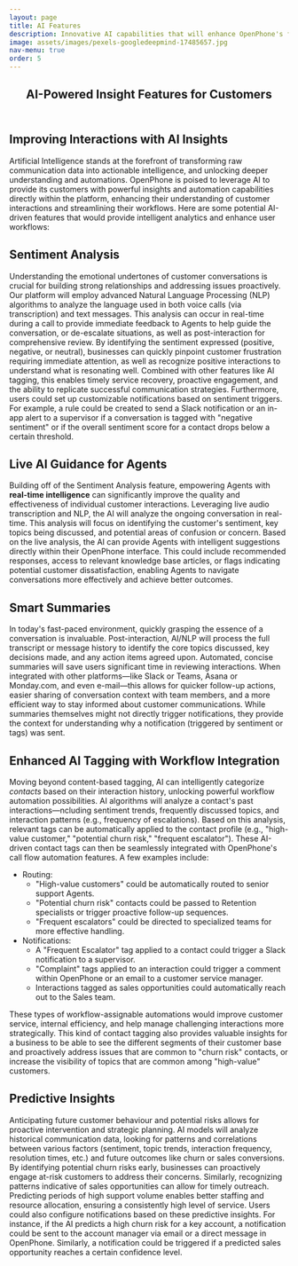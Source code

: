 ```yaml
---
layout: page
title: AI Features
description: Innovative AI capabilities that will enhance OpenPhone's functionality and user experience.
image: assets/images/pexels-googledeepmind-17485657.jpg
nav-menu: true
order: 5
---
```


<!-- Main -->
<div id="main" class="alt">

<!-- One -->
<section id="one">
	<div class="inner">
		<header class="major">
			<h1>AI-Powered Insight Features for Customers</h1>
		</header>

<!-- Content -->
<h2 id="content">Improving Interactions with AI Insights</h2>
<p>
  Artificial Intelligence stands at the forefront of transforming raw communication data into actionable intelligence, and unlocking deeper understanding and automations. OpenPhone is poised to leverage AI to provide its customers with powerful insights and automation capabilities directly within the platform, enhancing their understanding of customer interactions and streamlining their workflows. Here are some potential AI-driven features that would provide intelligent analytics and enhance user workflows:
</p>

<h2 id="sentiment-analysis">Sentiment Analysis</h2>
<p>Understanding the emotional undertones of customer conversations is crucial for building strong relationships and addressing issues proactively. Our platform will employ advanced Natural Language Processing (NLP) algorithms to analyze the language used in both voice calls (via transcription) and text messages. This analysis can occur in real-time during a call to provide immediate feedback to Agents to help guide the conversation, or de-escalate situations, as well as post-interaction for comprehensive review. By identifying the sentiment expressed (positive, negative, or neutral), businesses can quickly pinpoint customer frustration requiring immediate attention, as well as recognize positive interactions to understand what is resonating well. Combined with other features like AI tagging, this enables timely service recovery, proactive engagement, and the ability to replicate successful communication strategies. Furthermore, users could set up customizable notifications based on sentiment triggers. For example, a rule could be created to send a Slack notification or an in-app alert to a supervisor if a conversation is tagged with "negative sentiment" or if the overall sentiment score for a contact drops below a certain threshold.</p>

<h2 id="live-ai-guidance">Live AI Guidance for Agents</h2>
<p>Building off of the Sentiment Analysis feature, empowering Agents with <strong>real-time intelligence</strong> can significantly improve the quality and effectiveness of individual customer interactions. Leveraging live audio transcription and NLP, the AI will analyze the ongoing conversation in real-time. This analysis will focus on identifying the customer's sentiment, key topics being discussed, and potential areas of confusion or concern. Based on the live analysis, the AI can provide Agents with intelligent suggestions directly within their OpenPhone interface. This could include recommended responses, access to relevant knowledge base articles, or flags indicating potential customer dissatisfaction, enabling Agents to navigate conversations more effectively and achieve better outcomes.</p>

<h2 id="smart-summaries">Smart Summaries</h2>
<p>In today's fast-paced environment, quickly grasping the essence of a conversation is invaluable. Post-interaction, AI/NLP will process the full transcript or message history to identify the core topics discussed, key decisions made, and any action items agreed upon. Automated, concise summaries will save users significant time in reviewing interactions. When integrated with other platforms—like Slack or Teams, Asana or Monday.com, and even e-mail—this allows for quicker follow-up actions, easier sharing of conversation context with team members, and a more efficient way to stay informed about customer communications. While summaries themselves might not directly trigger notifications, they provide the context for understanding why a notification (triggered by sentiment or tags) was sent.</p>

<h2 id="enhanced-ai-tagging">Enhanced AI Tagging with Workflow Integration</h2>
<p>Moving beyond content-based tagging, AI can intelligently categorize <em>contacts</em> based on their interaction history, unlocking powerful workflow automation possibilities. AI algorithms will analyze a contact's past interactions—ncluding sentiment trends, frequently discussed topics, and interaction patterns (e.g., frequency of escalations). Based on this analysis, relevant tags can be automatically applied to the contact profile (e.g., "high-value customer," "potential churn risk," "frequent escalator"). These AI-driven contact tags can then be seamlessly integrated with OpenPhone's call flow automation features. A few examples include:</p>

<ul>
	<li>Routing:
		<ul>
			<li>"High-value customers" could be automatically routed to senior support Agents.</li>
			<li>"Potential churn risk" contacts could be passed to Retention specialists or trigger proactive follow-up sequences.</li>
			<li>"Frequent escalators" could be directed to specialized teams for more effective handling.</li>
		</ul>
	</li>
	<li>Notifications:
		<ul>
			<li>A "Frequent Escalator" tag applied to a contact could trigger a Slack notification to a supervisor.</li>
			<li>"Complaint" tags applied to an interaction could trigger a comment within OpenPhone or an email to a customer service manager.</li>
			<li>Interactions tagged as sales opportunities could automatically reach out to the Sales team.</li>
		</ul>
	</li>
</ul>

<p>These types of workflow-assignable automations would improve customer service, internal efficiency, and help manage challenging interactions more strategically. This kind of contact tagging also provides valuable insights for a business to be able to see the different segments of their customer base and proactively address issues that are common to "churn risk" contacts, or increase the visibility of topics that are common among "high-value" customers.</p>

<h2 id="predictive-insights">Predictive Insights</h2>
<p>Anticipating future customer behaviour and potential risks allows for proactive intervention and strategic planning. AI models will analyze historical communication data, looking for patterns and correlations between various factors (sentiment, topic trends, interaction frequency, resolution times, etc.) and future outcomes like churn or sales conversions. By identifying potential churn risks early, businesses can proactively engage at-risk customers to address their concerns. Similarly, recognizing patterns indicative of sales opportunities can allow for timely outreach. Predicting periods of high support volume enables better staffing and resource allocation, ensuring a consistently high level of service. Users could also configure notifications based on these predictive insights. For instance, if the AI predicts a high churn risk for a key account, a notification could be sent to the account manager via email or a direct message in OpenPhone. Similarly, a notification could be triggered if a predicted sales opportunity reaches a certain confidence level.</p>